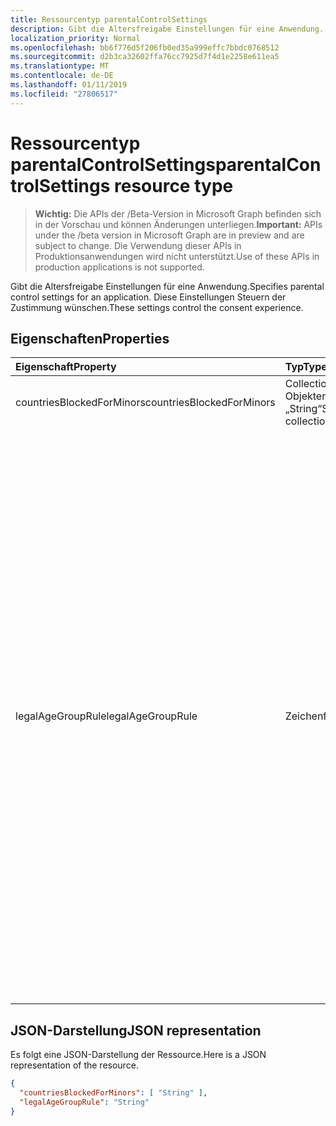 ```yaml
---
title: Ressourcentyp parentalControlSettings
description: Gibt die Altersfreigabe Einstellungen für eine Anwendung. Diese Einstellungen Steuern der Zustimmung wünschen.
localization_priority: Normal
ms.openlocfilehash: bb6f776d5f206fb0ed35a999effc7bbdc0768512
ms.sourcegitcommit: d2b3ca32602ffa76cc7925d7f4d1e2258e611ea5
ms.translationtype: MT
ms.contentlocale: de-DE
ms.lasthandoff: 01/11/2019
ms.locfileid: "27806517"
---
```

# <a name="parentalcontrolsettings-resource-type"></a><span data-ttu-id="3e2ea-104">Ressourcentyp parentalControlSettings</span><span class="sxs-lookup"><span data-stu-id="3e2ea-104">parentalControlSettings resource type</span></span>

> <span data-ttu-id="3e2ea-105">**Wichtig:** Die APIs der /Beta-Version in Microsoft Graph befinden sich in der Vorschau und können Änderungen unterliegen.</span><span class="sxs-lookup"><span data-stu-id="3e2ea-105">**Important:** APIs under the /beta version in Microsoft Graph are in preview and are subject to change.</span></span> <span data-ttu-id="3e2ea-106">Die Verwendung dieser APIs in Produktionsanwendungen wird nicht unterstützt.</span><span class="sxs-lookup"><span data-stu-id="3e2ea-106">Use of these APIs in production applications is not supported.</span></span>

<span data-ttu-id="3e2ea-107">Gibt die Altersfreigabe Einstellungen für eine Anwendung.</span><span class="sxs-lookup"><span data-stu-id="3e2ea-107">Specifies parental control settings for an application.</span></span> <span data-ttu-id="3e2ea-108">Diese Einstellungen Steuern der Zustimmung wünschen.</span><span class="sxs-lookup"><span data-stu-id="3e2ea-108">These settings control the consent experience.</span></span>

## <a name="properties"></a><span data-ttu-id="3e2ea-109">Eigenschaften</span><span class="sxs-lookup"><span data-stu-id="3e2ea-109">Properties</span></span>

| <span data-ttu-id="3e2ea-110">Eigenschaft</span><span class="sxs-lookup"><span data-stu-id="3e2ea-110">Property</span></span> | <span data-ttu-id="3e2ea-111">Typ</span><span class="sxs-lookup"><span data-stu-id="3e2ea-111">Type</span></span> | <span data-ttu-id="3e2ea-112">Beschreibung</span><span class="sxs-lookup"><span data-stu-id="3e2ea-112">Description</span></span> |
:---------------|:--------|:----------|
|<span data-ttu-id="3e2ea-113">countriesBlockedForMinors</span><span class="sxs-lookup"><span data-stu-id="3e2ea-113">countriesBlockedForMinors</span></span>|<span data-ttu-id="3e2ea-114">Collection von Objekten des Typs „String“</span><span class="sxs-lookup"><span data-stu-id="3e2ea-114">String collection</span></span>| <span data-ttu-id="3e2ea-115">Gibt die [zwei Buchstaben ISO-Ländercodes](https://www.iso.org/iso-3166-country-codes.html).</span><span class="sxs-lookup"><span data-stu-id="3e2ea-115">Specifies the [two-letter ISO country codes](https://www.iso.org/iso-3166-country-codes.html).</span></span> <span data-ttu-id="3e2ea-116">Zugriff auf die Anwendung werden für Minderjährige aus den in dieser Liste angegebenen Ländern blockiert.</span><span class="sxs-lookup"><span data-stu-id="3e2ea-116">Access to the application will be blocked for minors from the countries specified in this list.</span></span>|
|<span data-ttu-id="3e2ea-117">legalAgeGroupRule</span><span class="sxs-lookup"><span data-stu-id="3e2ea-117">legalAgeGroupRule</span></span>| <span data-ttu-id="3e2ea-118">Zeichenfolge</span><span class="sxs-lookup"><span data-stu-id="3e2ea-118">String</span></span> | <span data-ttu-id="3e2ea-119">Gibt die ALTER Legal Gruppenregel, die für Benutzer der app gilt.</span><span class="sxs-lookup"><span data-stu-id="3e2ea-119">Specifies the legal age group rule that applies to users of the app.</span></span> <span data-ttu-id="3e2ea-120">Kann auf einen der folgenden Werte festgelegt werden:</span><span class="sxs-lookup"><span data-stu-id="3e2ea-120">Can be set to one of the following values:</span></span> <table><tr><th><span data-ttu-id="3e2ea-121">Wert</span><span class="sxs-lookup"><span data-stu-id="3e2ea-121">Value</span></span></th><th><span data-ttu-id="3e2ea-122">Beschreibung</span><span class="sxs-lookup"><span data-stu-id="3e2ea-122">Description</span></span></th></tr><tr><td><span data-ttu-id="3e2ea-123">Allow</span><span class="sxs-lookup"><span data-stu-id="3e2ea-123">Allow</span></span></td><td><span data-ttu-id="3e2ea-124">Standard.</span><span class="sxs-lookup"><span data-stu-id="3e2ea-124">Default.</span></span> <span data-ttu-id="3e2ea-125">Erzwingt die rechtliche minimale.</span><span class="sxs-lookup"><span data-stu-id="3e2ea-125">Enforces the legal minimum.</span></span> <span data-ttu-id="3e2ea-126">Dies bedeutet, dass die Zustimmung der Eltern für Minderjährige in der Europäischen Union und Korea erforderlich ist.</span><span class="sxs-lookup"><span data-stu-id="3e2ea-126">This means parental consent is required for minors in the European Union and Korea.</span></span></td></tr><tr><td><span data-ttu-id="3e2ea-127">RequireConsentForPrivacyServices</span><span class="sxs-lookup"><span data-stu-id="3e2ea-127">RequireConsentForPrivacyServices</span></span></td><td><span data-ttu-id="3e2ea-128">Erzwingt den Benutzer zum Angeben von Geburtsdatum COPPA-Regeln einhalten.</span><span class="sxs-lookup"><span data-stu-id="3e2ea-128">Enforces the user to specify date of birth to comply with COPPA rules.</span></span> </td></tr><tr><td><span data-ttu-id="3e2ea-129">RequireConsentForMinors</span><span class="sxs-lookup"><span data-stu-id="3e2ea-129">RequireConsentForMinors</span></span></td><td><span data-ttu-id="3e2ea-130">Erfordert Zustimmung der Eltern für Jahren unter 18, unabhängig davon Land minor Regeln.</span><span class="sxs-lookup"><span data-stu-id="3e2ea-130">Requires parental consent for ages below 18, regardless of country minor rules.</span></span></td></tr><tr><td><span data-ttu-id="3e2ea-131">RequireConsentForKids</span><span class="sxs-lookup"><span data-stu-id="3e2ea-131">RequireConsentForKids</span></span></td><td><span data-ttu-id="3e2ea-132">Erfordert Zustimmung der Eltern für Jahren unter 14, unabhängig davon Land minor Regeln.</span><span class="sxs-lookup"><span data-stu-id="3e2ea-132">Requires parental consent for ages below 14, regardless of country minor rules.</span></span></td></tr><tr><td><span data-ttu-id="3e2ea-133">BlockMinors</span><span class="sxs-lookup"><span data-stu-id="3e2ea-133">BlockMinors</span></span></td><td><span data-ttu-id="3e2ea-134">Blöcke Minderjährige aus mithilfe der app.</span><span class="sxs-lookup"><span data-stu-id="3e2ea-134">Blocks minors from using the app.</span></span></td></tr></table> |

## <a name="json-representation"></a><span data-ttu-id="3e2ea-135">JSON-Darstellung</span><span class="sxs-lookup"><span data-stu-id="3e2ea-135">JSON representation</span></span>
<span data-ttu-id="3e2ea-136">Es folgt eine JSON-Darstellung der Ressource.</span><span class="sxs-lookup"><span data-stu-id="3e2ea-136">Here is a JSON representation of the resource.</span></span>

```json
{
  "countriesBlockedForMinors": [ "String" ],
  "legalAgeGroupRule": "String"
}

```
